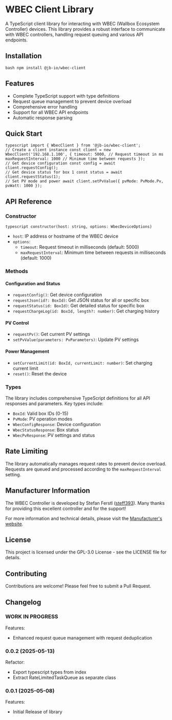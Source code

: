 # WBEC Client Library

A TypeScript client library for interacting with WBEC (Wallbox Ecosystem Controller) devices. This library provides a robust interface to communicate with WBEC controllers, handling request queuing and various API endpoints.

## Installation
```
bash npm install @jb-io/wbec-client
``` 

## Features

- Complete TypeScript support with type definitions
- Request queue management to prevent device overload
- Comprehensive error handling
- Support for all WBEC API endpoints
- Automatic response parsing

## Quick Start
```
typescript import { WbecClient } from '@jb-io/wbec-client';
// Create a client instance const client = new WbecClient('192.168.1.100', { timeout: 5000, // Request timeout in ms maxRequestInterval: 1000 // Minimum time between requests });
// Get device configuration const config = await client.requestConfig();
// Get device status for box 1 const status = await client.requestStatus(1);
// Set PV mode and power await client.setPvValue({ pvMode: PvMode.Pv, pvWatt: 1000 });
``` 

## API Reference

### Constructor
```
typescript constructor(host: string, options: WbecDeviceOptions)
``` 

- `host`: IP address or hostname of the WBEC device
- `options`:
  - `timeout`: Request timeout in milliseconds (default: 5000)
  - `maxRequestInterval`: Minimum time between requests in milliseconds (default: 1000)

### Methods

#### Configuration and Status

- `requestConfig()`: Get device configuration
- `requestJson(id?: BoxId)`: Get JSON status for all or specific box
- `requestStatus(id: BoxId)`: Get detailed status for specific box
- `requestChargeLog(id: BoxId, length?: number)`: Get charging history

#### PV Control

- `requestPv()`: Get current PV settings
- `setPvValue(parameters: PvParameters)`: Update PV settings

#### Power Management

- `setCurrentLimit(id: BoxId, currentLimit: number)`: Set charging current limit
- `reset()`: Reset the device

### Types

The library includes comprehensive TypeScript definitions for all API responses and parameters. Key types include:

- `BoxId`: Valid box IDs (0-15)
- `PvMode`: PV operation modes
- `WbecConfigResponse`: Device configuration
- `WbecStatusResponse`: Box status
- `WbecPvResponse`: PV settings and status

## Rate Limiting

The library automatically manages request rates to prevent device overload. Requests are queued and processed according to the `maxRequestInterval` setting.

## Manufacturer Information

The WBEC Controller is developed by Stefan Ferstl ([steff393](https://github.com/steff393/wbec)). Many thanks for providing this excellent controller and for the support!

For more information and technical details, please visit the [Manufacturer's website](https://steff393.github.io/wbec-site/).

## License

This project is licensed under the GPL-3.0 License - see the LICENSE file for details.

## Contributing

Contributions are welcome! Please feel free to submit a Pull Request.

## Changelog
<!--
    Placeholder for the next version (at the beginning of the line):
    ### **WORK IN PROGRESS**
-->
### **WORK IN PROGRESS**
Features:
* Enhanced request queue management with request deduplication

### 0.0.2 (2025-05-13)
Refactor:
* Export typescript types from index
* Extract RateLimitedTaskQueue as separate class

### 0.0.1 (2025-05-08)
Features:
* Initial Release of library
